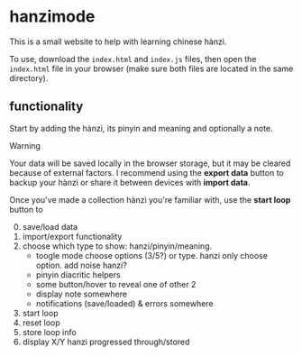 # hanzimode

This is a small website to help with learning chinese hànzì.

To use, download the `index.html` and `index.js` files, then open the `index.html` file in your browser (make sure both files are located in the same directory).

## functionality

Start by adding the hànzì, its pinyin and meaning and optionally a note.

> [!WARNING]
> Your data will be saved locally in the browser storage, but it may be cleared because of external factors. I recommend using the **export data** button to backup your hànzì or share it between devices with **import data**.

Once you've made a collection hànzì you're familiar with, use the **start loop** button to

0. save/load data
1. import/export functionality
2. choose which type to show: hanzi/pinyin/meaning.
   - toogle mode choose options (3/5?) or type. hanzi only choose option. add noise hanzi?
   - pinyin diacritic helpers
   - some button/hover to reveal one of other 2
   - display note somewhere
   - notifications (save/loaded) & errors somewhere
3. start loop
4. reset loop
5. store loop info
6. display X/Y hanzi progressed through/stored
